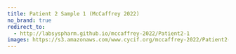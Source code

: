 ```yaml
---
title: Patient 2 Sample 1 (McCaffrey 2022)
no_brand: true
redirect_to:
  - http://labsyspharm.github.io/mccaffrey-2022/Patient2-1
images: https://s3.amazonaws.com/www.cycif.org/mccaffrey-2022/Patient2-1
---
```

